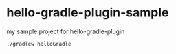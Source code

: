 # hello-gradle-plugin-sample

my sample project for hello-gradle-plugin

```
./gradlew helloGradle
```
